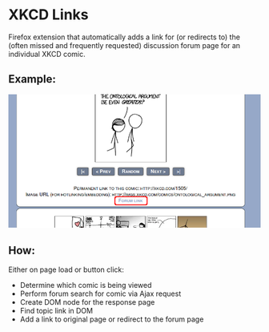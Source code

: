 # XKCD Links
Firefox extension that automatically adds a link for (or redirects to) the (often missed and frequently requested) discussion forum page for an individual XKCD comic.

## Example:
![Screenshot](screenshot.png)

## How:
Either on page load or button click:
- Determine which comic is being viewed
- Perform forum search for comic via Ajax request
- Create DOM node for the response page
- Find topic link in DOM
- Add a link to original page or redirect to the forum page
